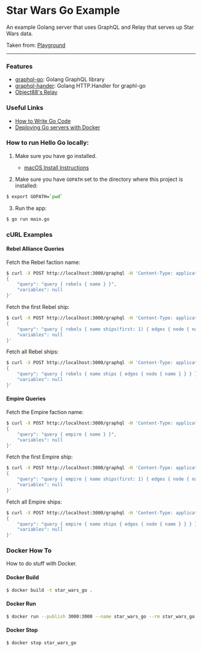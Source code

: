 # Star Wars Go Example 
An example Golang server that uses GraphQL and Relay that serves up Star Wars data.

Taken from: [Playground](https://github.com/graphql-go/playground/blob/master/main.go)

<hr />

###  Features

- [graphql-go](https://github.com/graphql-go/graphql): Golang GraphQL library
- [graphql-hander](https://github.com/graphql-go/hander): Golang HTTP.Handler for graphl-go
- [Object88's Relay](https://github.com/object88/relay/)

### Useful Links

- [How to Write Go Code](https://golang.org/doc/code.html#Workspaces)
- [Deploying Go servers with Docker](https://blog.golang.org/docker)

### How to run Hello Go locally:

1. Make sure you have go installed.
    - [macOS Install Instructions](https://golang.org/doc/install) 

2. Make sure you have `GOPATH` set to the directory where this project is installed:

```bash
$ export GOPATH=`pwd`
```

3. Run the app: 

```bash
$ go run main.go
```

### cURL Examples

#### Rebel Alliance Queries

Fetch the Rebel faction name:

```bash
$ curl -X POST http://localhost:3000/graphql -H 'Content-Type: application/json' -d '
{
    "query": "query { rebels { name } }", 
    "variables": null
}'
```

Fetch the first Rebel ship:

```bash
$ curl -X POST http://localhost:3000/graphql -H 'Content-Type: application/json' -d '
{
    "query": "query { rebels { name ships(first: 1) { edges { node { name } } } } }",
    "variables": null
}'
```

Fetch all Rebel ships:

```bash
$ curl -X POST http://localhost:3000/graphql -H 'Content-Type: application/json' -d '
{
    "query": "query { rebels { name ships { edges { node { name } } } } }",
    "variables": null
}'
```

#### Empire Queries

Fetch the Empire faction name:

```bash
$ curl -X POST http://localhost:3000/graphql -H 'Content-Type: application/json' -d '
{
    "query": "query { empire { name } }", 
    "variables": null
}'
```

Fetch the first Empire ship:

```bash
$ curl -X POST http://localhost:3000/graphql -H 'Content-Type: application/json' -d '
{
    "query": "query { empire { name ships(first: 1) { edges { node { name } } } } }",
    "variables": null
}'
```

Fetch all Empire ships:

```bash
$ curl -X POST http://localhost:3000/graphql -H 'Content-Type: application/json' -d '
{
    "query": "query { empire { name ships { edges { node { name } } } } }",
    "variables": null
}'
```

### Docker How To

How to do stuff with Docker.

#### Docker Build

```bash
$ docker build -t star_wars_go .
```

#### Docker Run

```bash
$ docker run --publish 3000:3000 --name star_wars_go --rm star_wars_go
```

#### Docker Stop

```bash
$ docker stop star_wars_go
```
